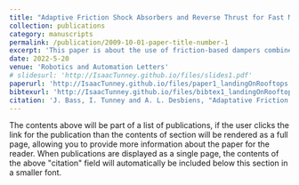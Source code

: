```yaml
---
title: "Adaptive Friction Shock Absorbers and Reverse Thrust for Fast Multirotor Landing on Inclined Surfaces"
collection: publications
category: manuscripts
permalink: /publication/2009-10-01-paper-title-number-1
excerpt: 'This paper is about the use of friction-based dampers combined with thrust reversal to enable small multirotors to land rapidly on steep surfaces (up to 60°) such as rooftops.'
date: 2022-5-20
venue: 'Robotics and Automation Letters'
# slidesurl: 'http://IsaacTunney.github.io/files/slides1.pdf'
paperurl: 'http://IsaacTunney.github.io/files/paper1_landingOnRooftops.pdf'
bibtexurl: 'http://IsaacTunney.github.io/files/bibtex1_landingOnRooftops.bib'
citation: 'J. Bass, I. Tunney and A. L. Desbiens, "Adaptative Friction Shock Absorbers and Reverse Thrust for Fast Multirotor Landing on Inclined Surfaces," in IEEE Robotics and Automation Letters, vol. 7, no. 3, pp. 6701-6708, July 2022, doi: 10.1109/LRA.2022.3176102'
---
```

The contents above will be part of a list of publications, if the user clicks the link for the publication than the contents of section will be rendered as a full page, allowing you to provide more information about the paper for the reader. When publications are displayed as a single page, the contents of the above "citation" field will automatically be included below this section in a smaller font.
